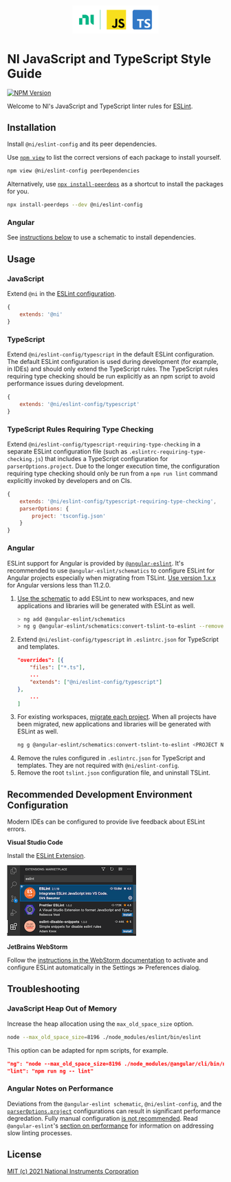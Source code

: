 <div align="center">
    <div>
        <!-- Load images from raw.githubusercontent.com to enable image rendering when viewed from https://www.npmjs.com/package/@ni/eslint-config -->
        <img src="https://raw.githubusercontent.com/ni/javascript-styleguide/HEAD/resources/logo.svg" alt="JavaScript, TypeScript, and NI logo" width="200px">
    </div>
</div>

# NI JavaScript and TypeScript Style Guide

[![NPM Version](https://img.shields.io/npm/v/@ni/eslint-config.svg)](https://www.npmjs.com/package/@ni/eslint-config)

Welcome to NI's JavaScript and TypeScript linter rules for [ESLint](https://eslint.org/docs/user-guide/getting-started).

## Installation

Install `@ni/eslint-config` and its peer dependencies.

Use [`npm view`](https://docs.npmjs.com/cli/view.html) to list the correct versions of each package to install yourself.

```bash
npm view @ni/eslint-config peerDependencies
```

Alternatively, use [`npx install-peerdeps`](https://www.npmjs.com/package/install-peerdeps) as a shortcut to install the packages for you.

```bash
npx install-peerdeps --dev @ni/eslint-config
```

### Angular

See [instructions below](#usage-angular) to use a schematic to install dependencies.

## Usage

### JavaScript

Extend `@ni` in the [ESLint configuration](https://eslint.org/docs/user-guide/configuring/configuration-files#configuration-file-formats).

```js
{
    extends: '@ni'
}
```

### TypeScript

Extend `@ni/eslint-config/typescript` in the default ESLint configuration. The default ESLint configuration is used during development (for example, in IDEs) and should only extend the TypeScript rules. The TypeScript rules requiring type checking should be run explicitly as an npm script to avoid performance issues during development.

```js
{
    extends: '@ni/eslint-config/typescript'
}
```

### TypeScript Rules Requiring Type Checking

Extend `@ni/eslint-config/typescript-requiring-type-checking` in a separate ESLint configuration file (such as `.eslintrc-requiring-type-checking.js`) that includes a TypeScript configuration for `parserOptions.project`. Due to the longer execution time, the configuration requiring type checking should only be run from a `npm run lint` command explicitly invoked by developers and on CIs.

```js
{
    extends: '@ni/eslint-config/typescript-requiring-type-checking',
    parserOptions: {
        project: 'tsconfig.json'
    }
}
```

<a name="usage-angular"></a>
### Angular

ESLint support for Angular is provided by [`@angular-eslint`](https://github.com/angular-eslint/angular-eslint#readme). It's recommended to use `@angular-eslint/schematics` to
configure ESLint for Angular projects especially when migrating from TSLint. [Use version 1.x.x](https://github.com/angular-eslint/angular-eslint#supported-angular-cli-versions) for Angular versions less than 11.2.0.

1. [Use the schematic](https://github.com/angular-eslint/angular-eslint#quick-start-with-angular-and-eslint) to add ESLint to new workspaces, and new applications and libraries will be generated with ESLint as well.
    ```bash
    > ng add @angular-eslint/schematics
    > ng g @angular-eslint/schematics:convert-tslint-to-eslint --remove-tslint-if-no-more-tslint-targets --ignore-existing-tslint-config
    ```
2. Extend `@ni/eslint-config/typescript` in `.eslintrc.json` for TypeScript and templates.
    ```json
    "overrides": [{
        "files": ["*.ts"],
        ...
        "extends": ["@ni/eslint-config/typescript"]
    },
        ...
    ]
    ```
3. For existing workspaces, [migrate each project](https://github.com/angular-eslint/angular-eslint#migrating-an-angular-cli-project-from-codelyzer-and-tslint). When all projects have been migrated, new applications and libraries will be generated with ESLint as well.
    ```bash
    ng g @angular-eslint/schematics:convert-tslint-to-eslint <PROJECT NAME>
    ```
4. Remove the rules configured in `.eslintrc.json` for TypeScript and templates. They are not required with `@ni/eslint-config`.
5. Remove the root `tslint.json` configuration file, and uninstall TSLint.

## Recommended Development Environment Configuration
Modern IDEs can be configured to provide live feedback about ESLint errors.

**Visual Studio Code**

Install the [ESLint Extension](https://marketplace.visualstudio.com/items?itemName=dbaeumer.vscode-eslint).

![VSCode Extension](https://raw.githubusercontent.com/ni/javascript-styleguide/HEAD/resources/VSCodeESLintExtension.png)

**JetBrains WebStorm**

Follow the [instructions in the WebStorm documentation](https://www.jetbrains.com/help/webstorm/eslint.html#ws_js_eslint_activate) to activate and configure ESLint automatically in the Settings ≫ Preferences dialog.

## Troubleshooting

### JavaScript Heap Out of Memory

Increase the heap allocation using the `max_old_space_size` option.
```bash
node --max_old_space_size=8196 ./node_modules/eslint/bin/eslint
```

This option can be adapted for npm scripts, for example.
```json
"ng": "node --max_old_space_size=8196 ./node_modules/@angular/cli/bin/ng",
"lint": "npm run ng -- lint"
```

### Angular Notes on Performance

Deviations from the `@angular-eslint schematic`, `@ni/eslint-config`, and the [`parserOptions.project`](https://www.npmjs.com/package/@typescript-eslint/parser#user-content-parseroptionsproject) configurations can result in significant performance degredation. Fully manual configuration [is not recommended](https://github.com/angular-eslint/angular-eslint#going-fully-manual-not-recommended). Read `@angular-eslint`'s [section on performance](https://github.com/angular-eslint/angular-eslint#eslint-configs-and-performance) for information on addressing slow linting processes.

## License

[MIT (c) 2021 National Instruments Corporation](./LICENSE)
